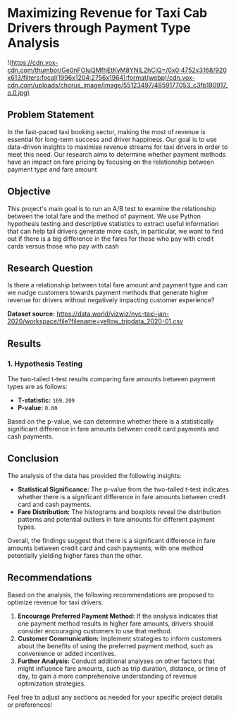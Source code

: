 # Maximizing Revenue for Taxi Cab Drivers through Payment Type Analysis

!(https://cdn.vox-cdn.com/thumbor/Ge0nFOIuQMfhEtKyM8YNIL2hCjQ=/0x0:4752x3168/920x613/filters:focal(1996x1204:2756x1964):format(webp)/cdn.vox-cdn.com/uploads/chorus_image/image/55123497/4859177053_c3fb190917_o.0.jpg)

## Problem Statement
In the fast-paced taxi booking sector, making the most of revenue is essential for long-term success and driver happiness. Our goal is to use data-driven insights to maximise revenue streams for taxi drivers in order to meet this need. Our research aims to determine whether payment methods have an impact on fare pricing by focusing on the relationship between payment type and fare amount

## Objective
This project's main goal is to run an A/B test to examine the relationship between the total fare and the method of payment. We use Python hypothesis testing and descriptive statistics to extract useful information that can help tail drivers generate more cash, in particular, we want to find out if there is a big difference in the fares for those who pay with credit cards versus those who pay with cash

## Research Question
Is there a relationship between total fare amount and payment type and can we nudge customers towards payment methods that generate higher revenue for drivers without negatively impacting customer experience?

**Dataset source:** https://data.world/vizwiz/nyc-taxi-jan-2020/workspace/file?filename=yellow_tripdata_2020-01.csv

## Results

### 1. Hypothesis Testing

The two-tailed t-test results comparing fare amounts between payment types are as follows:

- **T-statistic:** `169.209`
- **P-value:** `0.00`

Based on the p-value, we can determine whether there is a statistically significant difference in fare amounts between credit card payments and cash payments.


## Conclusion

The analysis of the data has provided the following insights:

- **Statistical Significance:** The p-value from the two-tailed t-test indicates whether there is a significant difference in fare amounts between credit card and cash payments.
- **Fare Distribution:** The histograms and boxplots reveal the distribution patterns and potential outliers in fare amounts for different payment types.

Overall, the findings suggest that there is a significant difference in fare amounts between credit card and cash payments, with one method potentially yielding higher fares than the other.

## Recommendations

Based on the analysis, the following recommendations are proposed to optimize revenue for taxi drivers:

1. **Encourage Preferred Payment Method:** If the analysis indicates that one payment method results in higher fare amounts, drivers should consider encouraging customers to use that method.
2. **Customer Communication:** Implement strategies to inform customers about the benefits of using the preferred payment method, such as convenience or added incentives.
3. **Further Analysis:** Conduct additional analyses on other factors that might influence fare amounts, such as trip duration, distance, or time of day, to gain a more comprehensive understanding of revenue optimization strategies.

Feel free to adjust any sections as needed for your specific project details or preferences!
